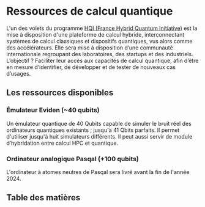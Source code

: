 # Ressources de calcul quantique

L'un des volets du programme [HQI (France Hybrid Quantum Initiative)](https://hqi.fr) est la mise à disposition d'une plateforme de calcul hybride, interconnectant systèmes de calcul classiques et dispositifs quantiques, vus alors comme des accélérateurs. Elle sera mise à disposition d’une communauté internationale regroupant des laboratoires, des startups et des industriels. L’objectif ? Faciliter leur accès aux capacités de calcul quantique, afin d’être en mesure d’identifier, de développer et de tester de nouveaux cas d’usages.

## Les ressources disponibles

### Émulateur Eviden (~40 qubits)

Un émulateur quantique de 40 Qubits capable de simuler le bruit réel des ordinateurs quantiques existants ; jusqu'à 41 Qbits parfaits. Il permet d'utiliser jusqu'à huit simulateurs différents.
Il peut aussi servir de module d’hybridation entre calcul HPC et quantique.

### Ordinateur analogique Pasqal (+100 qubits)

L'ordinateur à atomes neutres de Pasqal sera livré avant la fin de l'année 2024.

## Table des matières

```{tableofcontents}
```
